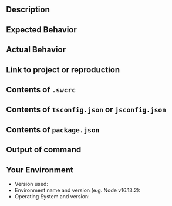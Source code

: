 <!--- Provide a general summary of the issue in the Title above -->

## Description
<!--- Provide a more detailed introduction to the issue itself, and why you consider it to be a bug -->

## Expected Behavior
<!--- Tell us what should happen -->

## Actual Behavior
<!--- Tell us what happens instead -->

## Link to project or reproduction
<!-- Provide a link to your project on GitHub or a service like CodeSandbox -->

## Contents of `.swcrc`
<!--- Provide the contents of your .swcrc file -->

## Contents of `tsconfig.json` or `jsconfig.json`
<!--- Provide the contents of your tsconfig.json or jsconfig.json file -->

## Contents of `package.json`
<!--- Provide the contents of your package.json file -->

## Output of command
<!--- Provide the output of running the command invoking @swc/register -->

## Your Environment
<!--- Include as many relevant details about the environment you experienced the bug in -->
* Version used:
* Environment name and version (e.g. Node v16.13.2):
* Operating System and version:
